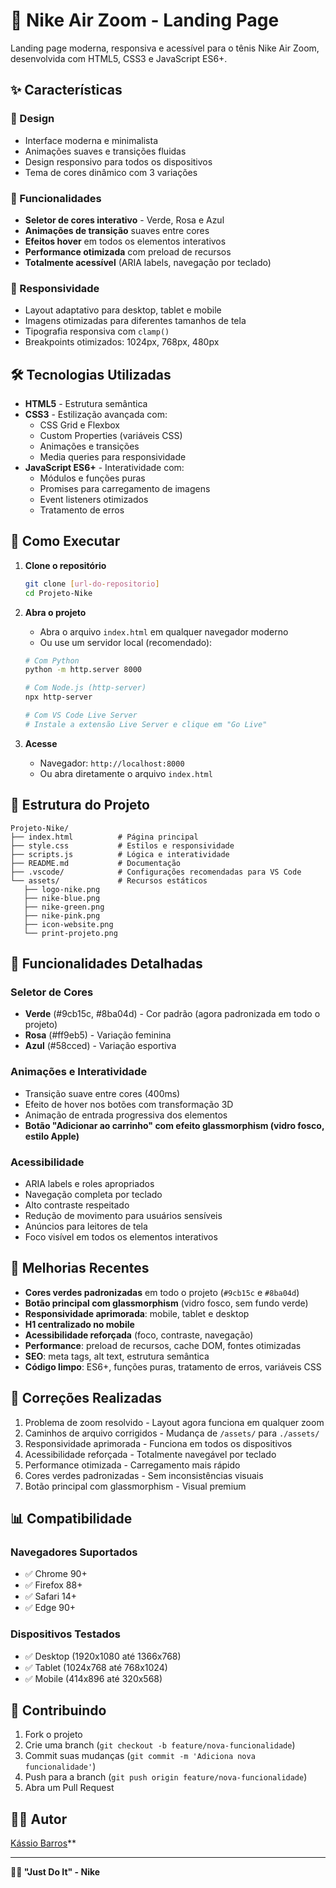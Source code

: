 # 🚀 Nike Air Zoom - Landing Page

Landing page moderna, responsiva e acessível para o tênis Nike Air Zoom, desenvolvida com HTML5, CSS3 e JavaScript ES6+.

## ✨ Características

### 🎨 Design

- Interface moderna e minimalista
- Animações suaves e transições fluidas
- Design responsivo para todos os dispositivos
- Tema de cores dinâmico com 3 variações

### 🔧 Funcionalidades

- **Seletor de cores interativo** - Verde, Rosa e Azul
- **Animações de transição** suaves entre cores
- **Efeitos hover** em todos os elementos interativos
- **Performance otimizada** com preload de recursos
- **Totalmente acessível** (ARIA labels, navegação por teclado)

### 📱 Responsividade

- Layout adaptativo para desktop, tablet e mobile
- Imagens otimizadas para diferentes tamanhos de tela
- Tipografia responsiva com `clamp()`
- Breakpoints otimizados: 1024px, 768px, 480px

## 🛠️ Tecnologias Utilizadas

- **HTML5** - Estrutura semântica
- **CSS3** - Estilização avançada com:
  - CSS Grid e Flexbox
  - Custom Properties (variáveis CSS)
  - Animações e transições
  - Media queries para responsividade
- **JavaScript ES6+** - Interatividade com:
  - Módulos e funções puras
  - Promises para carregamento de imagens
  - Event listeners otimizados
  - Tratamento de erros

## 🚀 Como Executar

1. **Clone o repositório**

   ```bash
   git clone [url-do-repositorio]
   cd Projeto-Nike
   ```

2. **Abra o projeto**

   - Abra o arquivo `index.html` em qualquer navegador moderno
   - Ou use um servidor local (recomendado):

   ```bash
   # Com Python
   python -m http.server 8000

   # Com Node.js (http-server)
   npx http-server

   # Com VS Code Live Server
   # Instale a extensão Live Server e clique em "Go Live"
   ```

3. **Acesse**
   - Navegador: `http://localhost:8000`
   - Ou abra diretamente o arquivo `index.html`

## 📁 Estrutura do Projeto

```
Projeto-Nike/
├── index.html          # Página principal
├── style.css           # Estilos e responsividade
├── scripts.js          # Lógica e interatividade
├── README.md           # Documentação
├── .vscode/            # Configurações recomendadas para VS Code
└── assets/             # Recursos estáticos
   ├── logo-nike.png
   ├── nike-blue.png
   ├── nike-green.png
   ├── nike-pink.png
   ├── icon-website.png
   └── print-projeto.png
```

## 🎯 Funcionalidades Detalhadas

### Seletor de Cores

- **Verde** (#9cb15c, #8ba04d) - Cor padrão (agora padronizada em todo o projeto)
- **Rosa** (#ff9eb5) - Variação feminina
- **Azul** (#58cced) - Variação esportiva

### Animações e Interatividade

- Transição suave entre cores (400ms)
- Efeito de hover nos botões com transformação 3D
- Animação de entrada progressiva dos elementos
- **Botão "Adicionar ao carrinho" com efeito glassmorphism (vidro fosco, estilo Apple)**

### Acessibilidade

- ARIA labels e roles apropriados
- Navegação completa por teclado
- Alto contraste respeitado
- Redução de movimento para usuários sensíveis
- Anúncios para leitores de tela
- Foco visível em todos os elementos interativos

## 🔄 Melhorias Recentes

- **Cores verdes padronizadas** em todo o projeto (`#9cb15c` e `#8ba04d`)
- **Botão principal com glassmorphism** (vidro fosco, sem fundo verde)
- **Responsividade aprimorada**: mobile, tablet e desktop
- **H1 centralizado no mobile**
- **Acessibilidade reforçada** (foco, contraste, navegação)
- **Performance**: preload de recursos, cache DOM, fontes otimizadas
- **SEO**: meta tags, alt text, estrutura semântica
- **Código limpo**: ES6+, funções puras, tratamento de erros, variáveis CSS

## 🐛 Correções Realizadas

1. Problema de zoom resolvido - Layout agora funciona em qualquer zoom
2. Caminhos de arquivo corrigidos - Mudança de `/assets/` para `./assets/`
3. Responsividade aprimorada - Funciona em todos os dispositivos
4. Acessibilidade reforçada - Totalmente navegável por teclado
5. Performance otimizada - Carregamento mais rápido
6. Cores verdes padronizadas - Sem inconsistências visuais
7. Botão principal com glassmorphism - Visual premium

## 📊 Compatibilidade

### Navegadores Suportados

- ✅ Chrome 90+
- ✅ Firefox 88+
- ✅ Safari 14+
- ✅ Edge 90+

### Dispositivos Testados

- ✅ Desktop (1920x1080 até 1366x768)
- ✅ Tablet (1024x768 até 768x1024)
- ✅ Mobile (414x896 até 320x568)

## 🤝 Contribuindo

1. Fork o projeto
2. Crie uma branch (`git checkout -b feature/nova-funcionalidade`)
3. Commit suas mudanças (`git commit -m 'Adiciona nova funcionalidade'`)
4. Push para a branch (`git push origin feature/nova-funcionalidade`)
5. Abra um Pull Request

## 👨‍💻 Autor

[Kássio Barros](https://github.com/devkassio)\*\*

---

**🏃‍♂️ "Just Do It" - Nike**
